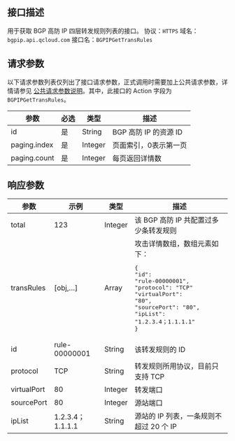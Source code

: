 ## 接口描述
用于获取 BGP 高防 IP 四层转发规则列表的接口。
协议：`HTTPS`
域名：`bgpip.api.qcloud.com`
接口名：`BGPIPGetTransRules`

## 请求参数
以下请求参数列表仅列出了接口请求参数，正式调用时需要加上公共请求参数，详情请参见 [公共请求参数说明](/document/api/213/6976)。其中，此接口的 Action 字段为 `BGPIPGetTransRules`。

| 参数 | 必选 | 类型 | 描述 |
|---------|---------|---------|---------|
| id | 是 | String | BGP 高防 IP 的资源 ID |
| paging.index | 是 | Integer | 页面索引，0表示第一页 |
| paging.count | 是 | Integer | 每页返回详情数 |

## 响应参数

| 参数 | 示例 | 类型 |	描述 |
|---------|---------|---------|---------|
| total | 123 | Integer | 该 BGP 高防 IP 共配置过多少条转发规则 |
| transRules | [obj,…] | Array | 攻击详情数组，数组元素如下：<pre>{</br>"id": "rule-00000001",</br>"protocol": "TCP" </br>"virtualPort": "80",</br>"sourcePort": "80",</br>"ipList": "1.2.3.4；1.1.1.1"</br>}</pre> |
| id | rule-00000001 | String | 该转发规则的 ID |
| protocol | TCP | String | 转发规则所用协议，目前只支持 TCP |
| virtualPort | 80 | Integer | 转发端口 |
| sourcePort | 80 | Integer | 源站端口 |
| ipList | 1.2.3.4；1.1.1.1 | String | 源站的 IP 列表，一条规则不超过 20 个 IP |